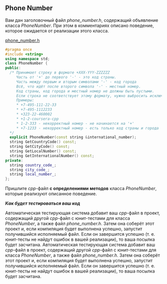 ## Phone Number

Вам дан заголовочный файл *phone_number.h*, содержащий объявление класса *PhoneNumber*. При этом в комментариях описано поведение, которое ожидается от реализации этого класса.

[phone_number.h](https://d3c33hcgiwev3.cloudfront.net/_cfc497ae3376b86ce5c8aab531b01f56_phone_number.h?Expires=1622246400&Signature=kMO46BcpO5RRgq3vRezBxVvndAL1kACwa6QABuduNHHzWI5AtX7OOE3m2qktf4JcDfSTlYh0yuvlO5LKPi-UdqhbTl1o4EuyQT53qlHh-d3a~amdUUIAdzuTEh9eWKgG2A0cld07wtcXZXrCMazrwRA2TG37pnWFl~ifcUy5GQM_&Key-Pair-Id=APKAJLTNE6QMUY6HBC5A)

```cpp
#pragma once
#include <string>
using namespace std;
class PhoneNumber {
public:
  /* Принимает строку в формате +XXX-YYY-ZZZZZZ
     Часть от '+' до первого '-' - это код страны.
     Часть между первым и вторым символами '-' - код города
     Всё, что идёт после второго символа '-' - местный номер.
     Код страны, код города и местный номер не должны быть пустыми.
     Если строка не соответствует этому формату, нужно выбросить исключение invalid_argument. Проверять, что номер содержит только цифры, не нужно.
     Примеры:
     * +7-495-111-22-33
     * +7-495-1112233
     * +323-22-460002
     * +1-2-coursera-cpp
     * 1-2-333 - некорректный номер - не начинается на '+'
     * +7-1233 - некорректный номер - есть только код страны и города
  */
  explicit PhoneNumber(const string &international_number);
  string GetCountryCode() const;
  string GetCityCode() const;
  string GetLocalNumber() const;
  string GetInternationalNumber() const;
private:
  string country_code_;
  string city_code_;
  string local_number_;
};

```
Пришлите *cpp*-файл **с определениями методов** класса *PhoneNumber*, которые реализуют описанное поведение.

***Как будет тестироваться ваш код***

Автоматическая тестирующая система добавит ваш *cpp*-файл в проект, содержащий другой *cpp*-файл с юнит-тестами для класса *PhoneNumber*, а также файл *phone_number.h*. Затем она соберёт этот проект и, если компиляция будет выполнена успешно, запустит получившийся исполняемый файл. Если он завершится успешно (т. е. юнит-тесты не найдут ошибок в вашей реализации), то ваша посылка будет засчитана.
Автоматическая тестирующая система добавит ваш *cpp*-файл в проект, содержащий другой *cpp*-файл с юнит-тестами для класса *PhoneNumber*, а также файл *phone_number.h*. Затем она соберёт этот проект и, если компиляция будет выполнена успешно, запустит получившийся исполняемый файл. Если он завершится успешно (т. е. юнит-тесты не найдут ошибок в вашей реализации), то ваша посылка будет засчитана.
